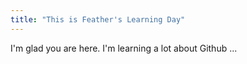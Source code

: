 ```yaml
---
title: "This is Feather's Learning Day"
---
```


I'm glad you are here. I'm learning a lot about Github ...
